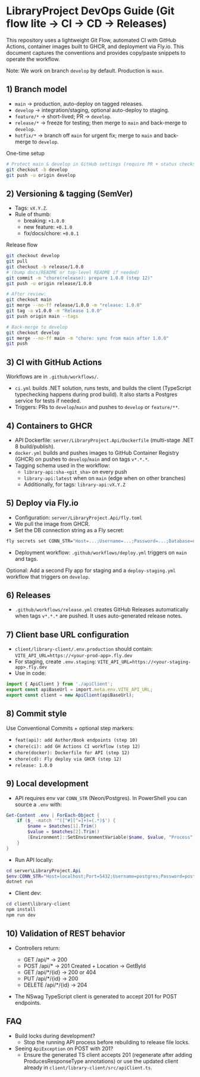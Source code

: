 ﻿# LibraryProject DevOps Guide (Git flow lite → CI → CD → Releases)

This repository uses a lightweight Git Flow, automated CI with GitHub Actions, container images built to GHCR, and deployment via Fly.io. This document captures the conventions and provides copy/paste snippets to operate the workflow.

Note: We work on branch `develop` by default. Production is `main`.

## 1) Branch model

- `main` → production, auto-deploy on tagged releases.
- `develop` → integration/staging, optional auto-deploy to staging.
- `feature/*` → short-lived; PR → `develop`.
- `release/*` → freeze for testing; then merge to `main` and back-merge to `develop`.
- `hotfix/*` → branch off `main` for urgent fix; merge to `main` and back-merge to `develop`.

One-time setup

```bash
# Protect main & develop in GitHub settings (require PR + status checks)
git checkout -b develop
git push -u origin develop
```

## 2) Versioning & tagging (SemVer)

- Tags: `vX.Y.Z`.
- Rule of thumb:
  - breaking: `+1.0.0`
  - new feature: `+0.1.0`
  - fix/docs/chore: `+0.0.1`

Release flow

```bash
git checkout develop
git pull
git checkout -b release/1.0.0
# (bump docs/README or top-level README if needed)
git commit -m "chore(release): prepare 1.0.0 (step 12)"
git push -u origin release/1.0.0

# After review:
git checkout main
git merge --no-ff release/1.0.0 -m "release: 1.0.0"
git tag -a v1.0.0 -m "Release 1.0.0"
git push origin main --tags

# Back-merge to develop
git checkout develop
git merge --no-ff main -m "chore: sync from main after 1.0.0"
git push
```

## 3) CI with GitHub Actions

Workflows are in `.github/workflows/`.

- `ci.yml` builds .NET solution, runs tests, and builds the client (TypeScript typechecking happens during prod build). It also starts a Postgres service for tests if needed.
- Triggers: PRs to `develop`/`main` and pushes to `develop` or `feature/**`.

## 4) Containers to GHCR

- API Dockerfile: `server/LibraryProject.Api/Dockerfile` (multi-stage .NET 8 build/publish).
- `docker.yml` builds and pushes images to GitHub Container Registry (GHCR) on pushes to `develop`/`main` and on tags `v*.*.*`.
- Tagging schema used in the workflow:
  - `library-api:sha-<git_sha>` on every push
  - `library-api:latest` when on `main` (edge when on other branches)
  - Additionally, for tags: `library-api:vX.Y.Z`

## 5) Deploy via Fly.io

- Configuration: `server/LibraryProject.Api/fly.toml`
- We pull the image from GHCR.
- Set the DB connection string as a Fly secret:

```bash
fly secrets set CONN_STR="Host=...;Username=...;Password=...;Database=neondb;SSL Mode=Require;Trust Server Certificate=true"
```

- Deployment workflow: `.github/workflows/deploy.yml` triggers on `main` and tags.

Optional: Add a second Fly app for staging and a `deploy-staging.yml` workflow that triggers on `develop`.

## 6) Releases

- `.github/workflows/release.yml` creates GitHub Releases automatically when tags `v*.*.*` are pushed. It uses auto-generated release notes.

## 7) Client base URL configuration

- `client/library-client/.env.production` should contain: `VITE_API_URL=https://<your-prod-app>.fly.dev`
- For staging, create `.env.staging`: `VITE_API_URL=https://<your-staging-app>.fly.dev`
- Use in code:

```ts
import { ApiClient } from './apiClient';
export const apiBaseUrl = import.meta.env.VITE_API_URL;
export const client = new ApiClient(apiBaseUrl);
```

## 8) Commit style

Use Conventional Commits + optional step markers:

- `feat(api): add Author/Book endpoints (step 10)`
- `chore(ci): add GH Actions CI workflow (step 12)`
- `chore(docker): Dockerfile for API (step 12)`
- `chore(cd): Fly deploy via GHCR (step 12)`
- `release: 1.0.0`

## 9) Local development

- API requires env var `CONN_STR` (Neon/Postgres). In PowerShell you can source a `.env` with:

```powershell
Get-Content .env | ForEach-Object {
    if ($_ -match '^([^#][^=]+)=(.*)$') {
        $name = $matches[1].Trim()
        $value = $matches[2].Trim()
        [Environment]::SetEnvironmentVariable($name, $value, "Process")
    }
}
```

- Run API locally:

```powershell
cd server\LibraryProject.Api
$env:CONN_STR="Host=localhost;Port=5432;Username=postgres;Password=postgres;Database=testdb"
dotnet run
```

- Client dev:

```powershell
cd client\library-client
npm install
npm run dev
```

## 10) Validation of REST behavior

- Controllers return:
  - GET /api/* → 200
  - POST /api/* → 201 Created + Location → GetById
  - GET /api/*/{id} → 200 or 404
  - PUT /api/*/{id} → 200
  - DELETE /api/*/{id} → 204

- The NSwag TypeScript client is generated to accept 201 for POST endpoints.

## FAQ

- Build locks during development?
  - Stop the running API process before rebuilding to release file locks.
- Seeing `ApiException` on POST with 201?
  - Ensure the generated TS client accepts 201 (regenerate after adding ProducesResponseType annotations) or use the updated client already in `client/library-client/src/apiClient.ts`.
